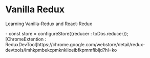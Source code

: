 # Vanilla Redux

Learning Vanilla-Redux and React-Redux


<ReduxToolkit>
- const store = configureStore({reducer : toDos.reducer});
[ChromeExtention : ReduxDevTool]https://chrome.google.com/webstore/detail/redux-devtools/lmhkpmbekcpmknklioeibfkpmmfibljd?hl=ko
